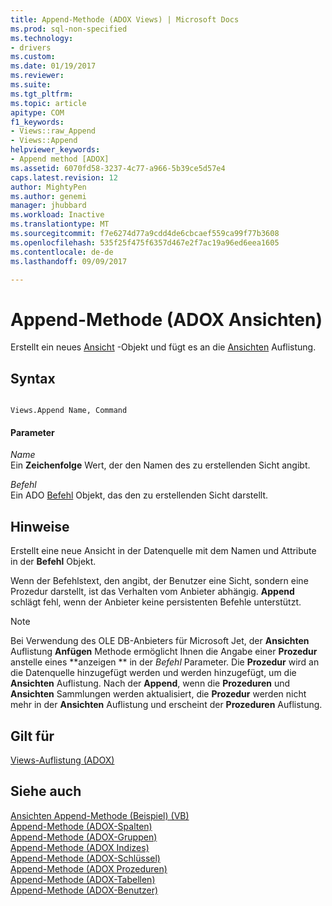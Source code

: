 ```yaml
---
title: Append-Methode (ADOX Views) | Microsoft Docs
ms.prod: sql-non-specified
ms.technology:
- drivers
ms.custom: 
ms.date: 01/19/2017
ms.reviewer: 
ms.suite: 
ms.tgt_pltfrm: 
ms.topic: article
apitype: COM
f1_keywords:
- Views::raw_Append
- Views::Append
helpviewer_keywords:
- Append method [ADOX]
ms.assetid: 6070fd58-3237-4c77-a966-5b39ce5d57e4
caps.latest.revision: 12
author: MightyPen
ms.author: genemi
manager: jhubbard
ms.workload: Inactive
ms.translationtype: MT
ms.sourcegitcommit: f7e6274d77a9cdd4de6cbcaef559ca99f77b3608
ms.openlocfilehash: 535f25f475f6357d467e2f7ac19a96ed6eea1605
ms.contentlocale: de-de
ms.lasthandoff: 09/09/2017

---
```

# <a name="append-method-adox-views"></a>Append-Methode (ADOX Ansichten)
Erstellt ein neues [Ansicht](../../../ado/reference/adox-api/view-object-adox.md) -Objekt und fügt es an die [Ansichten](../../../ado/reference/adox-api/views-collection-adox.md) Auflistung.  
  
## <a name="syntax"></a>Syntax  
  
```  
  
Views.Append Name, Command  
```  
  
#### <a name="parameters"></a>Parameter  
 *Name*  
 Ein **Zeichenfolge** Wert, der den Namen des zu erstellenden Sicht angibt.  
  
 *Befehl*  
 Ein ADO [Befehl](../../../ado/reference/ado-api/command-object-ado.md) Objekt, das den zu erstellenden Sicht darstellt.  
  
## <a name="remarks"></a>Hinweise  
 Erstellt eine neue Ansicht in der Datenquelle mit dem Namen und Attribute in der **Befehl** Objekt.  
  
 Wenn der Befehlstext, den angibt, der Benutzer eine Sicht, sondern eine Prozedur darstellt, ist das Verhalten vom Anbieter abhängig. **Append** schlägt fehl, wenn der Anbieter keine persistenten Befehle unterstützt.  
  
> [!NOTE]
>  Bei Verwendung des OLE DB-Anbieters für Microsoft Jet, der **Ansichten** Auflistung **Anfügen** Methode ermöglicht Ihnen die Angabe einer **Prozedur** anstelle eines **anzeigen ** in der *Befehl* Parameter. Die **Prozedur** wird an die Datenquelle hinzugefügt werden und werden hinzugefügt, um die **Ansichten** Auflistung. Nach der **Append**, wenn die **Prozeduren** und **Ansichten** Sammlungen werden aktualisiert, die **Prozedur** werden nicht mehr in der **Ansichten** Auflistung und erscheint der **Prozeduren** Auflistung.  
  
## <a name="applies-to"></a>Gilt für  
 [Views-Auflistung (ADOX)](../../../ado/reference/adox-api/views-collection-adox.md)  
  
## <a name="see-also"></a>Siehe auch  
 [Ansichten Append-Methode (Beispiel) (VB)](../../../ado/reference/adox-api/views-append-method-example-vb.md)   
 [Append-Methode (ADOX-Spalten)](../../../ado/reference/adox-api/append-method-adox-columns.md)   
 [Append-Methode (ADOX-Gruppen)](../../../ado/reference/adox-api/append-method-adox-groups.md)   
 [Append-Methode (ADOX Indizes)](../../../ado/reference/adox-api/append-method-adox-indexes.md)   
 [Append-Methode (ADOX-Schlüssel)](../../../ado/reference/adox-api/append-method-adox-keys.md)   
 [Append-Methode (ADOX Prozeduren)](../../../ado/reference/adox-api/append-method-adox-procedures.md)   
 [Append-Methode (ADOX-Tabellen)](../../../ado/reference/adox-api/append-method-adox-tables.md)   
 [Append-Methode (ADOX-Benutzer)](../../../ado/reference/adox-api/append-method-adox-users.md)

